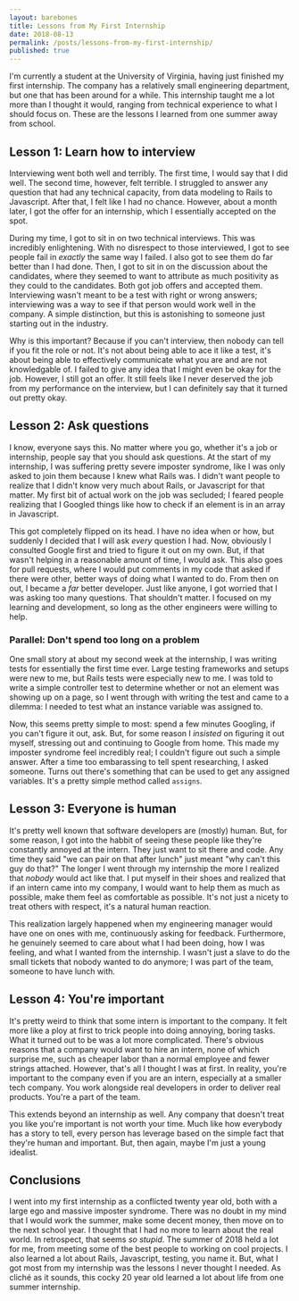 ```yaml
---
layout: barebones
title: Lessons from My First Internship
date: 2018-08-13
permalink: /posts/lessons-from-my-first-internship/
published: true
---
```


I'm currently a student at the University of Virginia, having just finished my first internship.  The company has a relatively small engineering department, but one that has been around for a while.  This internship taught me a lot more than I thought it would, ranging from technical experience to what I should focus on.  These are the lessons I learned from one summer away from school.

## Lesson 1: Learn how to interview

Interviewing went both well and terribly.  The first time, I would say that I did well.  The second time, however, felt terrible.  I struggled to answer any question that had any technical capacity, from data modeling to Rails to Javascript.  After that, I felt like I had no chance.  However, about a month later, I got the offer for an internship, which I essentially accepted on the spot.

During my time, I got to sit in on two technical interviews.  This was incredibly enlightening.  With no disrespect to those interviewed, I got to see people fail in *exactly* the same way I failed.  I also got to see them do far better than I had done.  Then, I got to sit in on the discussion about the candidates, where they seemed to want to attribute as much positivity as they could to the candidates.  Both got job offers and accepted them.  Interviewing wasn't meant to be a test with right or wrong answers; interviewing was a way to see if that person would work well in the company.  A simple distinction, but this is astonishing to someone just starting out in the industry.

Why is this important?  Because if you can't interview, then nobody can tell if you fit the role or not.  It's not about being able to ace it like a test, it's about being able to effectively communicate what you are and are not knowledgable of.  I failed to give any idea that I might even be okay for the job.  However, I still got an offer.  It still feels like I never deserved the job from my performance on the interview, but I can definitely say that it turned out pretty okay.

## Lesson 2: Ask questions

I know, everyone says this.  No matter where you go, whether it's a job or internship, people say that you should ask questions.  At the start of my internship, I was suffering pretty severe imposter syndrome, like I was only asked to join them because I knew what Rails was.  I didn't want people to realize that I didn't know very much about Rails, or Javascript for that matter.  My first bit of actual work on the job was secluded; I feared people realizing that I Googled things like how to check if an element is in an array in Javascript.

This got completely flipped on its head.  I have no idea when or how, but suddenly I decided that I will ask *every* question I had.  Now, obviously I consulted Google first and tried to figure it out on my own.  But, if that wasn't helping in a reasonable amount of time, I would ask.  This also goes for pull requests, where I would put comments in my code that asked if there were other, better ways of doing what I wanted to do.  From then on out, I became a *far* better developer.  Just like anyone, I got worried that I was asking too many questions.  That shouldn't matter.  I focused on my learning and development, so long as the other engineers were willing to help.

### Parallel: Don't spend too long on a problem

One small story at about my second week at the internship, I was writing tests for essentially the first time ever.  Large testing frameworks and setups were new to me, but Rails tests were especially new to me.  I was told to write a simple controller test to determine whether or not an element was showing up on a page, so I went through with writing the test and came to a dilemma: I needed to test what an instance variable was assigned to.

Now, this seems pretty simple to most: spend a few minutes Googling, if you can't figure it out, ask.  But, for some reason I *insisted* on figuring it out myself, stressing out and continuing to Google from home.  This made my imposter syndrome feel incredibly real; I couldn't figure out such a simple answer.  After a time too embarassing to tell spent researching, I asked someone.  Turns out there's something that can be used to get any assigned variables.  It's a pretty simple method called `assigns`.

## Lesson 3: Everyone is human

It's pretty well known that software developers are (mostly) human.  But, for some reason, I got into the habbit of seeing these people like they're constantly annoyed at the intern.  They just want to sit there and code.  Any time they said "we can pair on that after lunch" just meant "why can't this guy do that?"  The longer I went through my internship the more I realized that *nobody* would act like that.  I put myself in their shoes and realized that if an intern came into my company, I would want to help them as much as possible, make them feel as comfortable as possible.  It's not just a nicety to treat others with respect, it's a natural human reaction.

This realization largely happened when my engineering manager would have one on ones with me, continuously asking for feedback.  Furthermore, he genuinely seemed to care about what I had been doing, how I was feeling, and what I wanted from the internship.  I wasn't just a slave to do the small tickets that nobody wanted to do anymore; I was part of the team, someone to have lunch with.

## Lesson 4: You're important

It's pretty weird to think that some intern is important to the company.  It felt more like a ploy at first to trick people into doing annoying, boring tasks.  What it turned out to be was a lot more complicated.  There's obvious reasons that a company would want to hire an intern, none of which surprise me, such as cheaper labor than a normal employee and fewer strings attached.  However, that's all I thought I was at first.  In reality, you're important to the company even if you are an intern, especially at a smaller tech company.  You work alongside real developers in order to deliver real products.  You're a part of the team.

This extends beyond an internship as well.  Any company that doesn't treat you like you're important is not worth your time.  Much like how everybody has a story to tell, every person has leverage based on the simple fact that they're human and important.  But, then again, maybe I'm just a young idealist.

## Conclusions

I went into my first internship as a conflicted twenty year old, both with a large ego and massive imposter syndrome.  There was no doubt in my mind that I would work the summer, make some decent money, then move on to the next school year.  I thought that I had no more to learn about the real world.  In retrospect, that seems *so stupid*.  The summer of 2018 held a lot for me, from meeting some of the best people to working on cool projects.  I also learned a lot about Rails, Javascript, testing, you name it.  But, what I got most from my internship was the lessons I never thought I needed.  As cliché as it sounds, this cocky 20 year old learned a lot about life from one summer internship.
